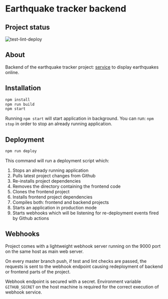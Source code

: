 # Earthquake tracker backend

## Project status

![test-lint-deploy](https://github.com/doojin/earthquake-tracker/workflows/test-lint-deploy/badge.svg)

## About

Backend of the earthquake tracker project: [service](http://eqtracker.tk) to display earthquakes online.

## Installation

```sh
npm install
npm run build
npm start
```

Running `npm start` will start application in background. You can run: `npm stop` in order to stop an already 
running application.

## Deployment

```sh
npm run deploy
```

This command will run a deployment script which:

1. Stops an already running application
2. Pulls latest project changes from Github
3. Re-installs project dependencies
4. Removes the directory containing the frontend code
5. Clones the frontend project
6. Installs frontend project dependencies
7. Compiles both: frontend and backend projects
8. Starts an application in production mode
9. Starts webhooks which will be listening for re-deployment events fired by Github actions

## Webhooks

Project comes with a lightweight webhook server running on the 9000 port on the same host as main web server.

On every master branch push, if test and lint checks are passed, the requests is sent to the webhook endpoint
causing redeployment of backend or frontend parts of the project.

Webhook endpoint is secured with a secret. Environment variable `GITHUB_SECRET` on the host machine is required
for the correct execution of webhook service.
